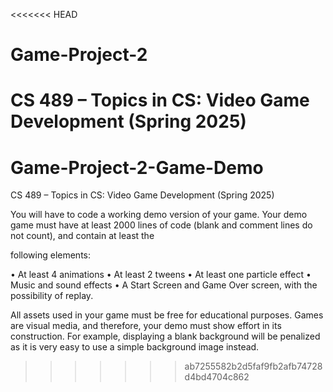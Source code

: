 <<<<<<< HEAD
# Game-Project-2
CS 489 – Topics in CS: Video Game Development (Spring 2025)
=======
# Game-Project-2-Game-Demo
CS 489 – Topics in CS: Video Game Development (Spring 2025)

You will have to code a working demo version of your game. Your demo game must have
at least 2000 lines of code (blank and comment lines do not count), and contain at least the

following elements:

• At least 4 animations
• At least 2 tweens
• At least one particle effect
• Music and sound effects
• A Start Screen and Game Over screen, with the possibility of replay.

All assets used in your game must be free for educational purposes. Games are
visual media, and therefore, your demo must show effort in its construction. For example,
displaying a blank background will be penalized as it is very easy to use a simple background
image instead.
>>>>>>> ab7255582b2d5faf9fb2afb74728d4bd4704c862
